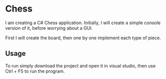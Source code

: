 # Chess
I am creating a C# Chess application. Initially, I will create a simple console version of it, before worrying about a GUI. 

First I will create the board, then one by one implement each type of piece.

## Usage
To run simply download the project and open it in visual studio, then use Ctrl + F5 to run the program.
